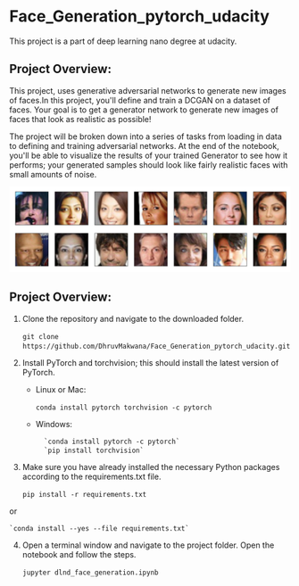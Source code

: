 # Face_Generation_pytorch_udacity

This project is a part of deep learning nano degree at udacity.

## Project Overview:

This project, uses generative adversarial networks to generate new images of faces.In this project, you'll define and train a DCGAN on a dataset of faces. Your goal is to get a generator network to generate new images of faces that look as realistic as possible!

The project will be broken down into a series of tasks from loading in data to defining and training adversarial networks. At the end of the notebook, you'll be able to visualize the results of your trained Generator to see how it performs; your generated samples should look like fairly realistic faces with small amounts of noise.

<img src="assets/processed_face_data.png">

## Project Overview:

1. Clone the repository and navigate to the downloaded folder.

    `git clone https://github.com/DhruvMakwana/Face_Generation_pytorch_udacity.git`
    
2. Install PyTorch and torchvision; this should install the latest version of PyTorch.
	* Linux or Mac:
	
		`conda install pytorch torchvision -c pytorch`
	
	* Windows:
			
			`conda install pytorch -c pytorch`
			`pip install torchvision`
3. Make sure you have already installed the necessary Python packages according to the requirements.txt file.
		
	`pip install -r requirements.txt`
	
or

	`conda install --yes --file requirements.txt`

4. Open a terminal window and navigate to the project folder. Open the notebook and follow the steps.

    `jupyter dlnd_face_generation.ipynb`
